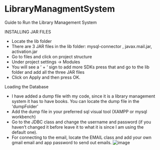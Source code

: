 # LibraryManagmentSystem
Guide to Run the Library Management System


INSTALLING JAR FILES 

-	Locate the lib folder 
-	There are 3 JAR files in the lib folder: mysql-connector , javax.mail.jar, activation.jar 
-	Go to files and click on project structure 
-	Under project settings -> Modules 
-	You will see a ‘ + ‘ sign to add more SDKs press that and go to the lib folder and add all the three JAR files 
-	Click on Apply and then press OK. 



Loading the Database 

-	I have added a dump file with my code, since it is a library management system it has to have books. You can locate the dump file in the 'dumpFolder'
-	Add the dump file in your preferred sql visual tool (XAMPP or mysql workbench) 
-	Go to the JDBC class and change the username and password (if you haven’t changed it before leave it to what it is since I am using the default one).
-	For connecting to the email, locate the EMAIL class and add your own gmail email and app password to send out emails.
![image](https://github.com/taham655/LibraryManagmentSystem/assets/96670924/fcf216c0-9588-4674-bdf2-4cdff8818aa5)
